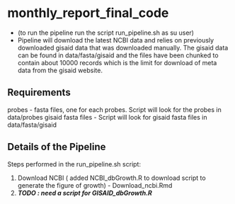 # monthly_report_final_code
* (to run the pipeline run the script run_pipeline.sh as su user)
* Pipeline will download the latest NCBI data and relies on previously downloaded gisaid data that was downloaded manually.  The gisaid data can be found in data/fasta/gisaid and the files have been chunked to contain about 10000 records which is the limit for download of meta data from the gisaid website.  

## Requirements
probes - fasta files, one for each probes.  Script will look for the probes in data/probes
gisaid fasta files - Script will look for gisaid fasta files in data/fasta/gisaid

## Details of the Pipeline
Steps performed in the run_pipeline.sh script:
1. Download NCBI ( added NCBI_dbGrowth.R to download script to generate the figure of growth) - Download_ncbi.Rmd
1. ***TODO : need a script for GISAID_dbGrowth.R***
